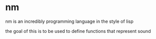 # nm

nm is an incredibly programming language in the style of lisp

the goal of this is to be used to define functions that represent sound
